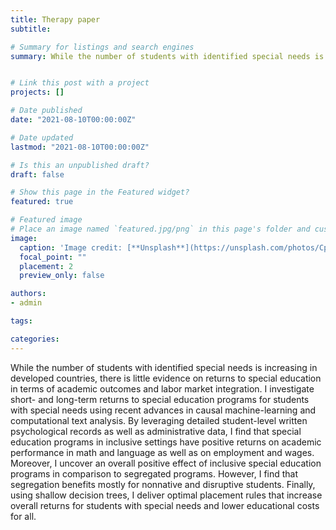 ```yaml
---
title: Therapy paper
subtitle: 

# Summary for listings and search engines
summary: While the number of students with identified special needs is increasing in developed countries, there is little evidence on returns to special education in terms of academic outcomes and labor market integration. I investigate short- and long-term returns to special education programs for students with special needs using recent advances in causal machine-learning and computational text analysis. By leveraging detailed student-level written psychological records as well as administrative data, I find that special education programs in inclusive settings have positive returns on academic performance in math and language as well as on employment and wages. Moreover, I uncover an overall positive effect of inclusive special education programs in comparison to segregated programs. However, I find that segregation benefits mostly for nonnative and disruptive students. Finally, using shallow decision trees, I deliver optimal placement rules that increase overall returns for students with special needs and lower educational costs for all.


# Link this post with a project
projects: []

# Date published
date: "2021-08-10T00:00:00Z"

# Date updated
lastmod: "2021-08-10T00:00:00Z"

# Is this an unpublished draft?
draft: false

# Show this page in the Featured widget?
featured: true

# Featured image
# Place an image named `featured.jpg/png` in this page's folder and customize its options here.
image:
  caption: 'Image credit: [**Unsplash**](https://unsplash.com/photos/CpkOjOcXdUY)'
  focal_point: ""
  placement: 2
  preview_only: false

authors:
- admin

tags:

categories:
---
```

While the number of students with identified special needs is increasing in developed countries, there is little evidence on returns to special education in terms of academic outcomes and labor market integration. I investigate short- and long-term returns to special education programs for students with special needs using recent advances in causal machine-learning and computational text analysis. By leveraging detailed student-level written psychological records as well as administrative data, I find that special education programs in inclusive settings have positive returns on academic performance in math and language as well as on employment and wages. Moreover, I uncover an overall positive effect of inclusive special education programs in comparison to segregated programs. However, I find that segregation benefits mostly for nonnative and disruptive students. Finally, using shallow decision trees, I deliver optimal placement rules that increase overall returns for students with special needs and lower educational costs for all.
